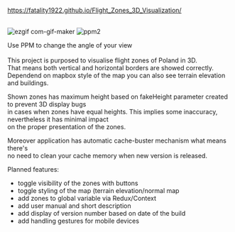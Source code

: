 https://fatality1922.github.io/Flight_Zones_3D_Visualization/</br></br>

![ezgif com-gif-maker](https://user-images.githubusercontent.com/13122492/216832372-a00b2020-a857-497c-bc3d-f030b7d6bfca.gif)
![ppm2](https://user-images.githubusercontent.com/13122492/216833403-514da9f4-26a6-4790-bc22-9703881afd01.png)


Use PPM to change the angle of your view </br></br>
This project is purposed to visualise flight zones of Poland in 3D. </br>
That means both vertical and horizontal borders are showed correctly.</br>
Dependend on mapbox style of the map you can also see terrain elevation 
and buildings. 

Shown zones has maximum height based on fakeHeight parameter created to prevent 3D display bugs </br>
in cases when zones have equal heights. 
This implies some inaccuracy, nevertheless it has minimal impact </br> 
on the proper presentation of the zones.

Moreover application has automatic cache-buster mechanism what means there's </br>
no need to clean your cache memory when new version is released. 

Planned features:
- toggle visibility of the zones with buttons
- toggle styling of the map (terrain elevation/normal map
- add zones to global variable via Redux/Context
- add user manual and short description
- add display of version number based on date of the build
- add handling gestures for mobile devices
